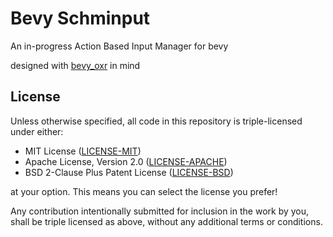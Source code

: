 # Bevy Schminput
An in-progress Action Based Input Manager for bevy

designed with [bevy_oxr](https://github.com/awtterpip/bevy_oxr) in mind

## License

Unless otherwise specified, all code in this repository is triple-licensed under
either:

- MIT License ([LICENSE-MIT](LICENSE-MIT))
- Apache License, Version 2.0 ([LICENSE-APACHE](LICENSE-APACHE))
- BSD 2-Clause Plus Patent License ([LICENSE-BSD](LICENSE-BSD))

at your option. This means you can select the license you prefer!

Any contribution intentionally submitted for inclusion in the work by you, shall be
triple licensed as above, without any additional terms or conditions.

